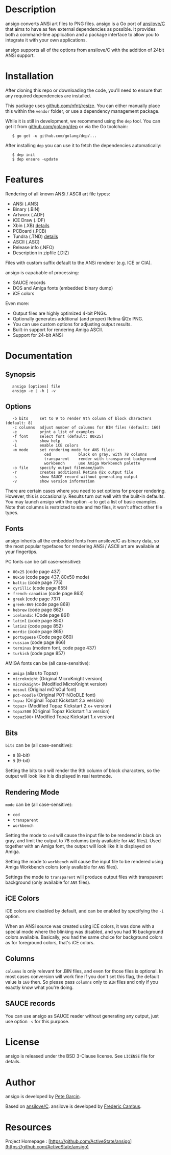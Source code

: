# Description

ansigo converts ANSi art files to PNG files. ansigo is a Go port of [ansilove/C][1] that aims to have as few external dependencies as possible. It provides both a command-line application and a package interface to allow you to integrate it with your own applications.

ansigo supports all of the options from ansilove/C with the addition of 24bit ANSi support.

# Installation

After cloning this repo or downloading the code, you'll need to ensure that any required dependencies are installed.

This package uses [github.com/nfnt/resize](https://github.com/nfnt/resize). You can either manually place this within the
`vendor` folder, or use a dependency management package.  

While it is still in development, we recommend using the `dep` tool. You can get it from [github.com/golang/dep](https://github.com/golang/dep) or via the Go toolchain:

       $ go get -u github.com/golang/dep/...
       
After installing `dep` you can use it to fetch the dependencies automatically:

       $ dep init
       $ dep ensure -update

# Features

Rendering of all known ANSi / ASCII art file types:

- ANSi (.ANS)
- Binary (.BIN)
- Artworx (.ADF)
- iCE Draw (.IDF)
- Xbin (.XB) [details](http://www.acid.org/info/xbin/xbin.htm)
- PCBoard (.PCB)
- Tundra (.TND) [details](https://sourceforge.net/projects/tundradraw/)
- ASCII (.ASC)
- Release info (.NFO)
- Description in zipfile (.DIZ)

Files with custom suffix default to the ANSi renderer (e.g. ICE or CIA).

ansigo is capabable of processing:

- SAUCE records
- DOS and Amiga fonts (embedded binary dump)
- iCE colors

Even more:

- Output files are highly optimized 4-bit PNGs.
- Optionally generates additional (and proper) Retina @2x PNG.
- You can use custom options for adjusting output results.
- Built-in support for rendering Amiga ASCII.
- Support for 24-bit ANSi

# Documentation

## Synopsis

       ansigo [options] file
       ansigo -e | -h | -v

## Options

       -b bits     set to 9 to render 9th column of block characters (default: 8)
       -c columns  adjust number of columns for BIN files (default: 160)
       -e          print a list of examples
       -f font     select font (default: 80x25)
       -h          show help
       -i          enable iCE colors
       -m mode     set rendering mode for ANS files:
                     ced            black on gray, with 78 columns
                     transparent    render with transparent background
                     workbench      use Amiga Workbench palette
       -o file     specify output filename/path
       -r          creates additional Retina @2x output file
       -s          show SAUCE record without generating output
       -v          show version information

There are certain cases where you need to set options for proper rendering. However, this is occasionally. Results turn out well with the built-in defaults. You may launch ansigo with the option `-e` to get a list of basic examples. Note that columns is restricted to `BIN` and `TND` files, it won't affect other file types.

## Fonts

ansigo inherits all the embedded fonts from ansilove/C as binary data, so the most popular typefaces for rendering ANSi / ASCII art are available at your fingertips.

PC fonts can be (all case-sensitive):

- `80x25` (code page 437)
- `80x50` (code page 437, 80x50 mode)
- `baltic` (code page 775)
- `cyrillic` (code page 855)
- `french-canadian` (code page 863)
- `greek` (code page 737)
- `greek-869` (code page 869)
- `hebrew` (code page 862)
- `icelandic` (Code page 861)
- `latin1` (code page 850)
- `latin2` (code page 852)
- `nordic` (code page 865)
- `portuguese` (Code page 860)
- `russian` (code page 866)
- `terminus` (modern font, code page 437)
- `turkish` (code page 857)

AMIGA fonts can be (all case-sensitive):

- `amiga` (alias to Topaz)
- `microknight` (Original MicroKnight version)
- `microknight+` (Modified MicroKnight version)
- `mosoul` (Original mO'sOul font)
- `pot-noodle` (Original P0T-NOoDLE font)
- `topaz` (Original Topaz Kickstart 2.x version)
- `topaz+` (Modified Topaz Kickstart 2.x+ version)
- `topaz500` (Original Topaz Kickstart 1.x version)
- `topaz500+` (Modified Topaz Kickstart 1.x version)

## Bits

`bits` can be (all case-sensitive):

- `8` (8-bit)
- `9` (9-bit)

Setting the bits to `9` will render the 9th column of block characters, so the output will look like it is displayed in real textmode.

## Rendering Mode

`mode` can be (all case-sensitive):

- `ced`
- `transparent`
- `workbench`

Setting the mode to `ced` will cause the input file to be rendered in black on gray, and limit the output to 78 columns (only available for `ANS` files). Used together with an Amiga font, the output will look like it is displayed on Amiga.

Setting the mode to `workbench` will cause the input file to be rendered using Amiga Workbench colors (only available for `ANS` files).

Settings the mode to `transparent` will produce output files with transparent background (only available for `ANS` files).

## iCE Colors

iCE colors are disabled by default, and can be enabled by specifying the `-i` option.

When an ANSi source was created using iCE colors, it was done with a special mode where the blinking was disabled, and you had 16 background colors available. Basically, you had the same choice for background colors as for foreground colors, that's iCE colors.

## Columns

`columns` is only relevant for .BIN files, and even for those files is optional. In most cases conversion will work fine if you don't set this flag, the default value is `160` then. So please pass `columns` only to `BIN` files and only if you exactly know what you're doing.

## SAUCE records

You can use ansigo as SAUCE reader without generating any output, just use option `-s` for this purpose.

# License

ansigo is released under the BSD 3-Clause license. See `LICENSE` file for details.

# Author

ansigo is developed by [Pete Garcin](http://rawktron.com).  

Based on [ansilove/C][1]. ansilove is developed by [Frederic Cambus](http://www.cambus.net).

# Resources

Project Homepage : [https://github.com/ActiveState/ansigo](https://github.com/ActiveState/ansigo)


[1]: https://github.com/ByteProject/ansilove-C
